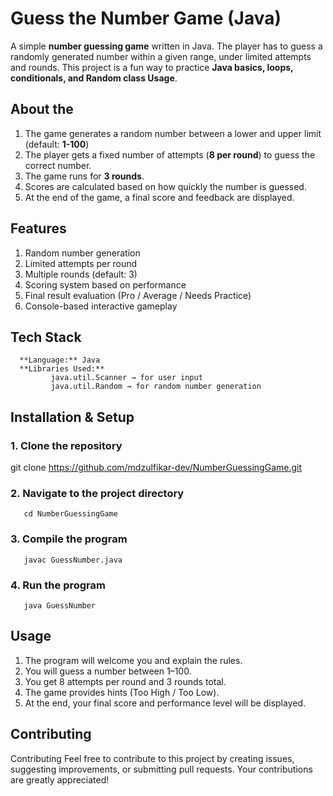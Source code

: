# Guess the Number Game (Java)

A simple **number guessing game** written in Java. The player has to guess a randomly generated number within a given range, under limited attempts and rounds. This project is a fun way to practice  **Java basics, loops, conditionals, and Random class Usage**.

## About the
   1. The game generates a random number between a lower and upper limit (default: **1-100**)
   2. The player gets a fixed number of attempts (**8 per round**) to guess the correct number.
   3. The game runs for **3 rounds**.
   4. Scores are calculated based on how quickly the number is guessed.
   5. At the end of the game, a final score and feedback are displayed.
      
## Features
   1. Random number generation
   2. Limited attempts per round
   3. Multiple rounds (default: 3)
   4. Scoring system based on performance
   5. Final result evaluation (Pro / Average / Needs Practice)
   6. Console-based interactive gameplay 
        
## Tech Stack
      **Language:** Java
      **Libraries Used:**
             java.util.Scanner → for user input
             java.util.Random → for random number generation 

## Installation & Setup
###  1. Clone the repository


git clone https://github.com/mdzulfikar-dev/NumberGuessingGame.git

###  2. Navigate to the project directory
       cd NumberGuessingGame
     
###  3. Compile the program
       javac GuessNumber.java
       
###  4. Run the program
       java GuessNumber
       
## Usage 
   1. The program will welcome you and explain the rules.
   2. You will guess a number between 1–100.
   3. You get 8 attempts per round and 3 rounds total.
   4. The game provides hints (Too High / Too Low).
   5. At the end, your final score and performance level will be displayed.


## Contributing
Contributing Feel free to contribute to this project by creating issues, suggesting improvements, or submitting pull requests. Your contributions are greatly appreciated! 
  
